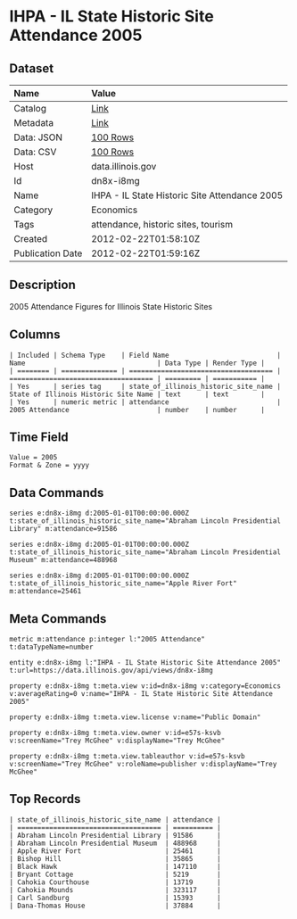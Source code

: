 # IHPA - IL State Historic Site Attendance 2005

## Dataset

| Name | Value |
| :--- | :---- |
| Catalog | [Link](https://catalog.data.gov/dataset/ihpa-il-state-historic-site-attendance-2005-a76fc) |
| Metadata | [Link](https://data.illinois.gov/api/views/dn8x-i8mg) |
| Data: JSON | [100 Rows](https://data.illinois.gov/api/views/dn8x-i8mg/rows.json?max_rows=100) |
| Data: CSV | [100 Rows](https://data.illinois.gov/api/views/dn8x-i8mg/rows.csv?max_rows=100) |
| Host | data.illinois.gov |
| Id | dn8x-i8mg |
| Name | IHPA - IL State Historic Site Attendance 2005 |
| Category | Economics |
| Tags | attendance, historic sites, tourism |
| Created | 2012-02-22T01:58:10Z |
| Publication Date | 2012-02-22T01:59:16Z |

## Description

2005 Attendance Figures for Illinois State Historic Sites

## Columns

```ls
| Included | Schema Type    | Field Name                           | Name                                 | Data Type | Render Type |
| ======== | ============== | ==================================== | ==================================== | ========= | =========== |
| Yes      | series tag     | state_of_illinois_historic_site_name | State of Illinois Historic Site Name | text      | text        |
| Yes      | numeric metric | attendance                           | 2005 Attendance                      | number    | number      |
```

## Time Field

```ls
Value = 2005
Format & Zone = yyyy
```

## Data Commands

```ls
series e:dn8x-i8mg d:2005-01-01T00:00:00.000Z t:state_of_illinois_historic_site_name="Abraham Lincoln Presidential Library" m:attendance=91586

series e:dn8x-i8mg d:2005-01-01T00:00:00.000Z t:state_of_illinois_historic_site_name="Abraham Lincoln Presidential Museum" m:attendance=488968

series e:dn8x-i8mg d:2005-01-01T00:00:00.000Z t:state_of_illinois_historic_site_name="Apple River Fort" m:attendance=25461
```

## Meta Commands

```ls
metric m:attendance p:integer l:"2005 Attendance" t:dataTypeName=number

entity e:dn8x-i8mg l:"IHPA - IL State Historic Site Attendance 2005" t:url=https://data.illinois.gov/api/views/dn8x-i8mg

property e:dn8x-i8mg t:meta.view v:id=dn8x-i8mg v:category=Economics v:averageRating=0 v:name="IHPA - IL State Historic Site Attendance 2005"

property e:dn8x-i8mg t:meta.view.license v:name="Public Domain"

property e:dn8x-i8mg t:meta.view.owner v:id=e57s-ksvb v:screenName="Trey McGhee" v:displayName="Trey McGhee"

property e:dn8x-i8mg t:meta.view.tableauthor v:id=e57s-ksvb v:screenName="Trey McGhee" v:roleName=publisher v:displayName="Trey McGhee"
```

## Top Records

```ls
| state_of_illinois_historic_site_name | attendance | 
| ==================================== | ========== | 
| Abraham Lincoln Presidential Library | 91586      | 
| Abraham Lincoln Presidential Museum  | 488968     | 
| Apple River Fort                     | 25461      | 
| Bishop Hill                          | 35865      | 
| Black Hawk                           | 147110     | 
| Bryant Cottage                       | 5219       | 
| Cahokia Courthouse                   | 13719      | 
| Cahokia Mounds                       | 323117     | 
| Carl Sandburg                        | 15393      | 
| Dana-Thomas House                    | 37884      | 
```